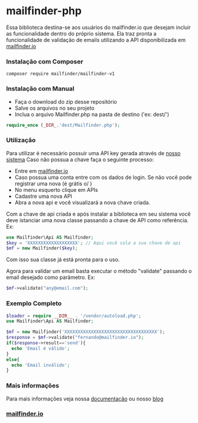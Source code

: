 # mailfinder-php
Essa biblioteca destina-se aos usuários do mailfinder.io que desejam incluir as funcionalidade dentro do próprio sistema. Ela traz pronta a funcionalidade de validação de emails utilizando a API disponibilizada em [mailfinder.io](http://mailfinder.io)

### Instalação com Composer
```
composer require mailfinder/mailfinder-v1
```

### Instalação com Manual
- Faça o download do zip desse repositório
- Salve os arquivos no seu projeto
- Inclua o arquivo Mailfinder.php na pasta de destino ('ex: dest/')
```php
require_once (_DIR_.'dest/Mailfinder.php');
```

### Utilização
Para utilizar é necessário possuir uma API key gerada através de [nosso sistema](http://mailfinder.io/app/#/app/list_api)
Caso não possua a chave faça o seguinte processo:
- Entre em [mailfinder.io](http://mailfinder.io/app)
- Caso possua uma conta entre com os dados de login. Se não você pode registrar uma nova (é grátis o/ )
- No menu esquerto clique em APIs
- Cadastre uma nova API
- Abra a nova api e você visualizará a nova chave criada.

Com a chave de api criada e após instalar a biblioteca em seu sistema você deve istanciar uma nova classe passando a chave de API como referência. Ex:
```php
use Mailfinder\Api AS Mailfinder;
$key = 'XXXXXXXXXXXXXXXXXXX'; // Aqui você cola a sua chave de api
$mf = new Mailfinder($key);
```
Com isso sua classe já está pronta para o uso.

Agora para validar um email basta executar o método "validate" passando o email desejado como parâmetro. Ex:
```php
$mf->validate("any@email.com");
```

### Exemplo Completo
```php
$loader = require __DIR__ . '/vendor/autoload.php';
use Mailfinder\Api AS Mailfinder;

$mf = new Mailfinder('XXXXXXXXXXXXXXXXXXXXXXXXXXXXXXXXXXX');
$response = $mf->validate("fernando@mailfinder.io");
if($response->result=='send'){
  echo 'Email é válido';
}
else{
  echo 'Email inválido';
}
```

### Mais informações
Para mais informações veja nossa [documentação](https://github.com/mailfinder/mailfinder-php/wiki) ou nosso [blog](http://blog.mailfinder.io)


### [mailfinder.io](http://mailfinder.io)
